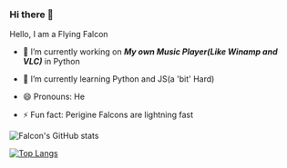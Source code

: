 ### Hi there 👋
Hello, I am a Flying Falcon

- 🔭 I’m currently working on **_My own Music Player(Like Winamp and VLC)_** in Python 

- 🌱 I’m currently learning Python and JS(a 'bit' Hard)

- 😄 Pronouns: He

- ⚡ Fun fact: Perigine Falcons are lightning fast

![Falcon's GitHub stats](https://github-readme-stats.vercel.app/api?username=nav-github01001&show_icons=true&theme=highcontrast)

[![Top Langs](https://github-readme-stats.vercel.app/api/top-langs/?username=nav-github01001&theme=highcontrast)](https://github.com/anuraghazra/github-readme-stats)
